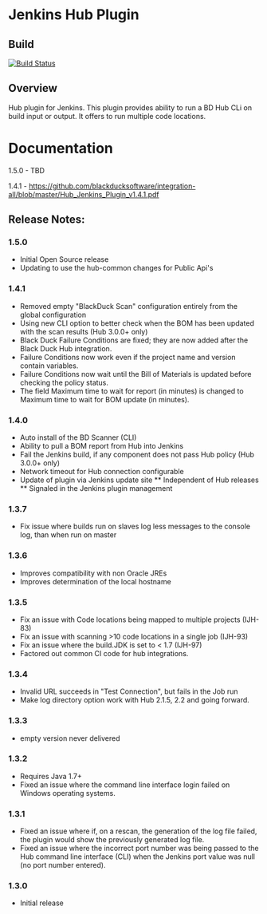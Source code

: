 # Jenkins Hub Plugin


## Build

[![Build Status](https://travis-ci.org/blackducksoftware/jenkins-hub.svg?branch=master)](https://travis-ci.org/blackducksoftware/jenkins-hub)

## Overview

Hub plugin for Jenkins. This plugin provides ability to run a BD Hub CLi on build input or output. It offers to run multiple code locations.


# Documentation
1.5.0 - TBD

1.4.1 - https://github.com/blackducksoftware/integration-all/blob/master/Hub_Jenkins_Plugin_v1.4.1.pdf

## Release Notes:
### 1.5.0
* Initial Open Source release
* Updating to use the hub-common changes for Public Api's

### 1.4.1
* Removed empty "BlackDuck Scan" configuration entirely from the global configuration
* Using new CLI option to better check when the BOM has been updated with the scan results (Hub 3.0.0+ only)
* Black Duck Failure Conditions are fixed; they are now added after the Black Duck Hub integration.
* Failure Conditions now work even if the project name and version contain variables.
* Failure Conditions now wait until the Bill of Materials is updated before checking the policy status.
* The field Maximum time to wait for report (in minutes) is changed to Maximum time to wait for BOM update (in minutes).

### 1.4.0
* Auto install of the BD Scanner (CLI)
* Ability to pull a BOM report from Hub into Jenkins
* Fail the Jenkins build, if any component does not pass Hub policy (Hub 3.0.0+ only)
* Network timeout for Hub connection configurable
* Update of plugin via Jenkins update site
** Independent of Hub releases
** Signaled in the Jenkins plugin management

### 1.3.7
* Fix issue where builds run on slaves log less messages to the console log, than when run on master

### 1.3.6
* Improves compatibility with non Oracle JREs
* Improves determination of the local hostname 

### 1.3.5
* Fix an issue with Code locations being mapped to multiple projects (IJH-83)
* Fix an issue with scanning >10 code locations in a single job (IJH-93)
* Fix an issue where the build.JDK is set to < 1.7 (IJH-97)
* Factored out common CI code for hub integrations.

### 1.3.4
* Invalid URL succeeds in "Test Connection", but fails in the Job run
* Make log directory option work with Hub 2.1.5, 2.2 and going forward.

### 1.3.3
* empty version never delivered

### 1.3.2
* Requires Java 1.7+
* Fixed an issue where the command line interface login failed on Windows operating systems.

### 1.3.1
* Fixed an issue where if, on a rescan, the generation of the log file failed, the plugin would show the previously generated log file.
* Fixed an issue where the incorrect port number was being passed to the Hub command line interface (CLI) when the Jenkins port value was null (no port number entered). 

### 1.3.0
* Initial release
